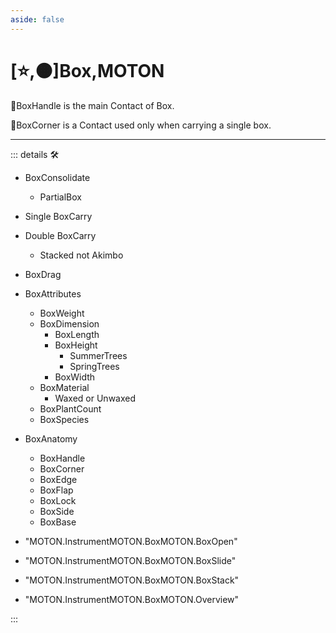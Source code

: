 ```yaml
---
aside: false
---
```

# [⭐,🟠]<labor>Box</labor>,<motor>MOTON</motor>

🔻<via>BoxHandle</via> is the main Contact of Box.

🔻<via>BoxCorner</via> is a Contact used only when carrying a single box.

---

<!-- =================================================== -->
<!-- =================================================== -->
<!-- =================================================== -->
<!-- =================================================== -->
<!-- =================================================== -->
::: details 🛠

- BoxConsolidate
    - PartialBox
- Single BoxCarry
- Double BoxCarry
    - Stacked not Akimbo
- BoxDrag
- BoxAttributes
    - BoxWeight
    - BoxDimension
        - BoxLength
        - BoxHeight
            - SummerTrees
            - SpringTrees
        - BoxWidth
    - BoxMaterial
        - Waxed or Unwaxed
    - BoxPlantCount
    - BoxSpecies
- BoxAnatomy
    - BoxHandle
    - BoxCorner
    - BoxEdge
    - BoxFlap
    - BoxLock
    - BoxSide
    - BoxBase

- "MOTON.InstrumentMOTON.BoxMOTON.BoxOpen"
- "MOTON.InstrumentMOTON.BoxMOTON.BoxSlide"
- "MOTON.InstrumentMOTON.BoxMOTON.BoxStack"
- "MOTON.InstrumentMOTON.BoxMOTON.Overview"

:::
